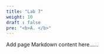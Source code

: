```yaml
---
title: "Lab 7"
weight: 10
draft : false
pre: "<b>A. </b>"
---
```


Add page Markdown content here......

